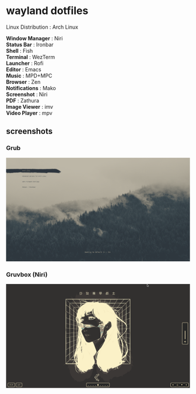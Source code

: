 # wayland dotfiles

Linux Distribution : Arch Linux

**Window Manager** : Niri<br/>
**Status Bar** : Ironbar<br/>
**Shell** : Fish<br/>
**Terminal** : WezTerm<br/>
**Launcher** : Rofi<br/>
**Editor** : Emacs<br/>
**Music** : MPD+MPC<br/>
**Browser** : Zen<br/>
**Notifications** : Mako<br/>
**Screenshot** : Niri<br/>
**PDF** : Zathura<br/>
**Image Viewer** : imv<br/>
**Video Player** : mpv<br/>

## screenshots

### Grub

![bootloader](https://github.com/anant-357/dotfiles-wayland/blob/main/screenshots/grub.png?raw=true)

### Gruvbox (Niri)

![desktop](https://github.com/anant-357/dotfiles-wayland/blob/main/screenshots/gruvbox_niri_desktop.png?raw=true)
